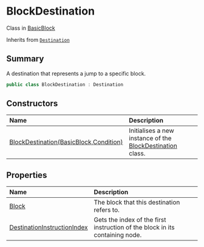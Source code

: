 # BlockDestination

Class in [BasicBlock](/docs/api/csharp/yarn.compiler.basicblock.md)

Inherits from [`Destination`](/docs/api/csharp/yarn.compiler.basicblock.destination.md)

## Summary


A destination that represents a jump to a specific block.


```csharp
public class BlockDestination : Destination
```

## Constructors

|Name|Description|
|:---|:---|
|[BlockDestination(BasicBlock,Condition)](/docs/api/csharp/yarn.compiler.basicblock.blockdestination..ctor.md)|Initialises a new instance of the  [BlockDestination](yarn.compiler.basicblock.blockdestination.md)  class.|

## Properties

|Name|Description|
|:---|:---|
|[Block](/docs/api/csharp/yarn.compiler.basicblock.blockdestination.block.md)|The block that this destination refers to.|
|[DestinationInstructionIndex](/docs/api/csharp/yarn.compiler.basicblock.blockdestination.destinationinstructionindex.md)|Gets the index of the first instruction of the block in its containing node.|

